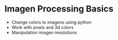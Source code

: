 # Imagen Processing Basics
- Change colors to imagens using python
- Work with pixels and 3d colors
- Manipulation imagen resolutions 
